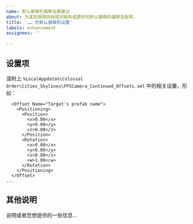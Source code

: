 ```yaml
---
name: 默认摄像机偏移设置建议
about: 为某些跟随目标提供缺失或更好的默认摄像机偏移及旋转。
title: '…… 的默认摄像机设置'
labels: enhancement
assignees: ''

---
```


## 设置项
请附上 `%LocalAppdata%\Colossal Order\Cities_Skylines\FPSCamera_Continued_Offsets.xml` 中的相关设置，形如：
```
  <Offset Name="Target's prefab name">
    <Positioning>
      <Position>
        <x>0.00</x>
        <y>0.00</y>
        <z>0.00</z>
      </Position>
      <Rotation>
        <x>0.00</x>
        <y>0.00</y>
        <z>0.00</z>
        <w>1.00</w>
      </Rotation>
    </Positioning>
  </Offset>
...
```
## 其他说明
说明或者您想提供的一些信息...
